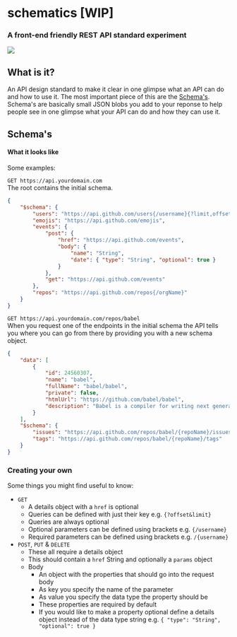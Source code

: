 # schematics [WIP]
### A front-end friendly REST API standard experiment

![](http://data.whicdn.com/images/72152445/large.gif)

## What is it?
An API design standard to make it clear in one glimpse what an API can do and how to use it. The most important piece of this are the [Schema's](#schemas). Schema's are basically small JSON blobs you add to your reponse to help people see in one glimpse what your API can do and how they can use it.

## Schema's

#### What it looks like
Some examples:

`GET https://api.yourdomain.com`<br>
The root contains the initial schema.
```json
{
    "$schema": {
        "users": "https://api.github.com/users{/username}{?limit,offset}",
        "emojis": "https://api.github.com/emojis",
        "events": {
            "post": {
                "href": "https://api.github.com/events",
                "body": {
                    "name": "String",
                    "date": { "type": "String", "optional": true }
                }
            },
            "get": "https://api.github.com/events"
        },
        "repos": "https://api.github.com/repos{/orgName}"
    }
}
```

`GET https://api.yourdomain.com/repos/babel`<br>
When you request one of the endpoints in the initial schema the API tells you where you can go from there by
providing you with a new schema object.
```json
{
    "data": [
        {
            "id": 24560307,
            "name": "babel",
            "fullName": "babel/babel",
            "private": false,
            "htmlUrl": "https://github.com/babel/babel",
            "description": "Babel is a compiler for writing next generation JavaScript."
        }
    ],
    "$schema": {
        "issues": "https://api.github.com/repos/babel/{repoName}/issues{/id}",
        "tags": "https://api.github.com/repos/babel/{repoName}/tags"
    }
}
```

### Creating your own
Some things you might find useful to know:

* `GET`
    * A details object with a `href` is optional
    * Queries can be defined with just their key e.g. `{?offset&limit}`
    * Queries are always optional
    * Optional parameters can be defined using brackets e.g. `{/username}`
    * Required parameters can be defined using brackets e.g. `/{username}`
* `POST`, `PUT` & `DELETE`
    * These all require a details object
    * This should contain a `href` String and optionally a `params` object
    * Body
        * An object with the properties that should go into the request body
        * As key you specify the name of the parameter
        * As value you specify the data type the property should be
        * These properties are required by default
        * If you would like to make a property optional define a details object instead of the data type string e.g. `{ "type": "String", "optional": true }`
